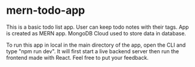 # mern-todo-app

This is a basic todo list app. User can keep todo notes with their tags. App is created as MERN app.
MongoDB Cloud used to store data in database. 

To run this app in local in the main directory of the app, open the CLI and type "npm run dev". 
It will first start a live backend server then run the frontend made with React. Feel free to put your feedback.
